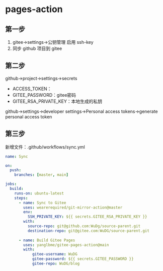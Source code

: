 # pages-action

## 第一步
1. gitee->settings->公钥管理 启用 ssh-key
2. 同步 github 项目到 gitee

## 第二步
github->project->settings->secrets
* ACCESS_TOKEN：
* GITEE_PASSWORD：gitee密码
* GITEE_RSA_PRIVATE_KEY：本地生成的私钥

github->settings->developer settings->Personal access tokens->generate personal access token

## 第三步
新增文件：.github/workflows/sync.yml
```sync.yml
name: Sync

on:
  push:
    branches: [master, main]

jobs:
  build:
    runs-on: ubuntu-latest
    steps:
      - name: Sync to Gitee
        uses: wearerequired/git-mirror-action@master
        env:
          SSH_PRIVATE_KEY: ${{ secrets.GITEE_RSA_PRIVATE_KEY }}
        with:
          source-repo: git@github.com:WuDg/source-parent.git
          destination-repo: git@gitee.com:WuDG/source-parent.git
      
      - name: Build Gitee Pages
        uses: yanglbme/gitee-pages-action@main
        with:
            gitee-username: WuDG
            gitee-password: ${{ secrets.GITEE_PASSWORD }}
            gitee-repo: WuDG/blog

```